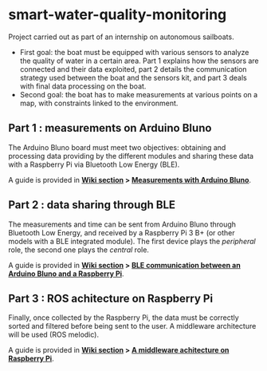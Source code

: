 # smart-water-quality-monitoring
Project carried out as part of an internship on autonomous sailboats.  
* First goal: the boat must be equipped with various sensors to analyze the quality of water in a certain area. Part 1 explains how the sensors are connected and their data exploited, part 2 details the communication strategy used between the boat and the sensors kit, and part 3 deals with final data processing on the boat.
* Second goal: the boat has to make measurements at various points on a map, with constraints linked to the environment.  


## Part 1 : measurements on Arduino Bluno

The Arduino Bluno board must meet two objectives: obtaining and processing data providing by the different modules and sharing these data with a Raspberry Pi via Bluetooth Low Energy (BLE).   

A guide is provided in **[Wiki section](https://github.com/AgatheArchet/smart-water-quality-monitoring/wiki) > [Measurements with Arduino Bluno](https://github.com/AgatheArchet/smart-water-quality-monitoring/wiki/Measurements-with-an-Arduino-Bluno)**.

## Part 2 : data sharing through BLE

The measurements and time can be sent from Arduino Bluno through Bluetooth Low Energy, and received by a Raspberry Pi 3 B+ (or other models with a BLE integrated module). The first device plays the *peripheral* role, the second one plays the *central* role.

A guide is provided in **[Wiki section](https://github.com/AgatheArchet/smart-water-quality-monitoring/wiki) > [BLE communication between an Arduino Bluno and a Raspberry Pi](https://github.com/AgatheArchet/smart-water-quality-monitoring/wiki/BLE-communication-between-an-Arduino-Bluno-and-a-Raspberry-Pi)**.

## Part 3 : ROS achitecture on Raspberry Pi

Finally, once collected by the Raspberry Pi, the data must be correctly sorted and filtered before being sent to the user. A middleware architecture will be used (ROS melodic). 

A guide is provided in **[Wiki section](https://github.com/AgatheArchet/smart-water-quality-monitoring/wiki) > [A middleware achitecture on Raspberry Pi](https://github.com/AgatheArchet/smart-water-quality-monitoring/wiki/A-middleware-architecture-on-Raspberry-Pi)**.
